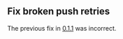 ## Fix broken push retries

The previous fix in [0.1.1](https://github.com/ponylang/readme-version-updater-action/releases/tag/0.1.1) was incorrect.

